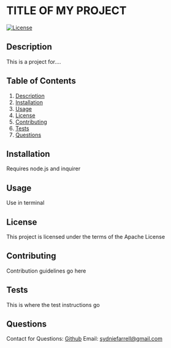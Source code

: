 # TITLE OF MY PROJECT
[![License](https://img.shields.io/badge/License-Apache_2.0-blue.svg)](https://opensource.org/licenses/Apache-2.0)
## Description
This is a project for....
## Table of Contents

1. [Description](#Description) 
2. [Installation](#Installation) 
3. [Usage](#usage) 
4. [License](#license) 
5. [Contributing](#contributing) 
6. [Tests](#tests) 
7. [Questions](#questions)

## Installation
Requires node.js and inquirer
## Usage
Use in terminal
## License
This project is licensed under the terms of the Apache License
## Contributing
Contribution guidelines go here
## Tests
This is where the test instructions go
## Questions
Contact for Questions: 
 [Github](https://github.com/syd9f) 
Email: sydniefarrell@gmail.com